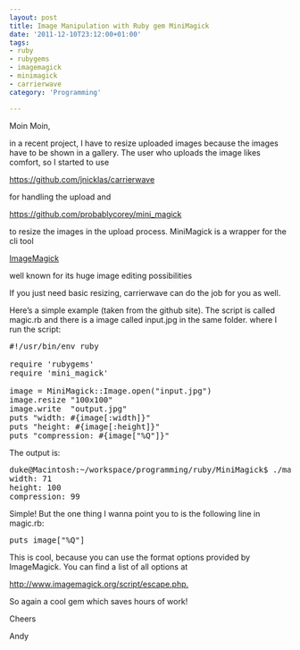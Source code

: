 ```yaml
---
layout: post
title: Image Manipulation with Ruby gem MiniMagick
date: '2011-12-10T23:12:00+01:00'
tags:
- ruby
- rubygems
- imagemagick
- minimagick
- carrierwave
category: 'Programming'

---
```

<p>Moin Moin,</p>

<p>in a recent project, I have to resize uploaded images because the images have to be shown in a gallery. The user who uploads the image likes comfort, so I started to use</p>

<p><a href="https://github.com/jnicklas/carrierwave" target="_blank">https://github.com/jnicklas/carrierwave</a></p>

<p>for handling the upload and</p>

<p><a href="https://github.com/probablycorey/mini_magick" target="_blank">https://github.com/probablycorey/mini_magick</a></p>

<p>to resize the images in the upload process. MiniMagick is a wrapper for the cli tool</p>

<p><a href="http://www.imagemagick.org/" target="_blank">ImageMagick</a></p>

<p>well known for its huge image editing possibilities</p>

<p>If you just need basic resizing, carrierwave can do the job for you as well.</p>

<p>Here&#8217;s a simple example (taken from the github site). The script is called magic.rb and there is a image called input.jpg in the same folder. where I run the script:</p>

<pre>
#!/usr/bin/env ruby

require 'rubygems'
require 'mini_magick'

image = MiniMagick::Image.open("input.jpg")
image.resize "100x100"
image.write  "output.jpg"
puts "width: #{image[:width]}"
puts "height: #{image[:height]}"
puts "compression: #{image["%Q"]}"
</pre>

<p>The output is:</p>

<pre>
duke@Macintosh:~/workspace/programming/ruby/MiniMagick$ ./magic.rb
width: 71
height: 100
compression: 99
</pre>

<p>Simple! But the one thing I wanna point you to is the following line in magic.rb:</p>

<pre>
puts image["%Q"]
</pre>

<p>This is cool, because you can use the format options provided by ImageMagick. You can find a list of all options at</p>

<p><a href="http://www.imagemagick.org/script/escape.php." target="_blank">http://www.imagemagick.org/script/escape.php.</a></p>

<p>So again a cool gem which saves hours of work!</p>

<p>Cheers</p>

<p>Andy</p>
